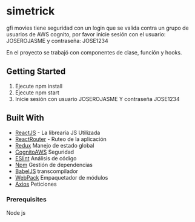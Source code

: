 # simetrick

gfi movies tiene seguridad con un login que se valida contra un grupo de usuarios de AWS cognito, por favor inicie sesión con el usuario: JOSEROJASME y contraseña: JOSE1234

En el proyecto se trabajó con componentes de clase, función y hooks.

## Getting Started

1. Ejecute npm install
2. Ejecute npm start
3. Inicie sesión con usuario JOSEROJASME Y contraseña JOSE1234

## Built With

- [ReactJS](https://es.reactjs.org/) - La librearía JS Utilizada
- [ReactRouter](https://reacttraining.com/react-router/web/guides/quick-start) - Ruteo de la aplicación
- [Redux](https://react-redux.js.org/) Manejo de estado global
- [CognitoAWS](https://aws.amazon.com/es/cognito/) Seguridad
- [ESlint](https://eslint.org/) Análisis de código
- [Npm](www.npmjs.com) Gestión de dependencias
- [BabelJS](babeljs.io) transcompilador
- [WebPack](https://webpack.js.org/) Empaquetador de módulos
- [Axios](https://www.npmjs.com/package/axios) Peticiones

### Prerequisites

Node js
